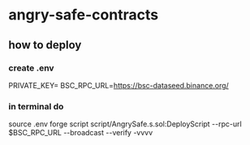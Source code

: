 # angry-safe-contracts

## how to deploy

### create .env
PRIVATE_KEY=
BSC_RPC_URL=https://bsc-dataseed.binance.org/

### in terminal do
source .env
forge script script/AngrySafe.s.sol:DeployScript --rpc-url $BSC_RPC_URL --broadcast --verify -vvvv
